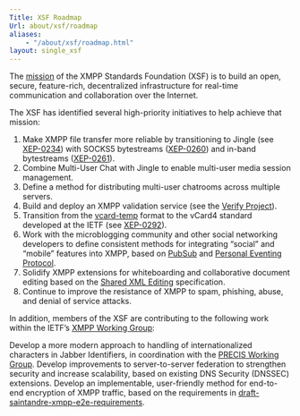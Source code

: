 ```yaml
---
Title: XSF Roadmap
Url: about/xsf/roadmap
aliases:
    - "/about/xsf/roadmap.html"
layout: single_xsf
---
```


The [mission](/about/xsf/mission) of the XMPP Standards Foundation (XSF) is to build an open, secure, feature-rich, decentralized infrastructure for real-time communication and collaboration over the Internet.

The XSF has identified several high-priority initiatives to help achieve that mission:

1. Make XMPP file transfer more reliable by transitioning to Jingle (see [XEP-0234](/extensions/xep-0234.html)) with SOCKS5 bytestreams ([XEP-0260](/extensions/xep-0260.html)) and in-band bytestreams ([XEP-0261](/extensions/xep-0261.html)).
2. Combine Multi-User Chat with Jingle to enable multi-user media session management.
3. Define a method for distributing multi-user chatrooms across multiple servers.
4. Build and deploy an XMPP validation service (see the [Verify Project](http://wiki.xmpp.org/web/Verify)).
5. Transition from the [vcard-temp](/extensions/xep-0054.html) format to the vCard4 standard developed at the IETF (see [XEP-0292](/extensions/xep-0292.html)).
6. Work with the microblogging community and other social networking developers to define consistent methods for integrating “social” and “mobile” features into XMPP, based on [PubSub](/extensions/xep-0060.html) and [Personal Eventing Protocol](/extensions/xep-0163.html).
7. Solidify XMPP extensions for whiteboarding and collaborative document editing based on the [Shared XML Editing](/extensions/xep-0284.html) specification.
8. Continue to improve the resistance of XMPP to spam, phishing, abuse, and denial of service attacks.

In addition, members of the XSF are contributing to the following work within the IETF’s [XMPP Working Group](http://tools.ietf.org/wg/xmpp/):

Develop a more modern approach to handling of internationalized characters in Jabber Identifiers, in coordination with the [PRECIS Working Group](http://tools.ietf.org/wg/precis/).
Develop improvements to server-to-server federation to strengthen security and increase scalability, based on existing DNS Security (DNSSEC) extensions.
Develop an implementable, user-friendly method for end-to-end encryption of XMPP traffic, based on the requirements in [draft-saintandre-xmpp-e2e-requirements](http://tools.ietf.org/html/draft-saintandre-xmpp-e2e-requirements).
